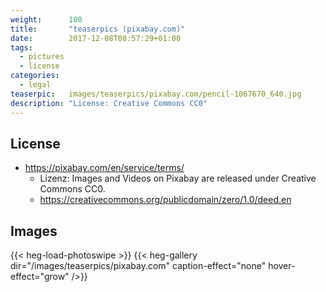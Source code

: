 ```yaml
---
weight:      100
title:       "teaserpics (pixabay.com)"
date:        2017-12-08T08:57:29+01:00
tags:
  - pictures
  - license
categories:
  - legal
teaserpic:   images/teaserpics/pixabay.com/pencil-1067670_640.jpg
description: "License: Creative Commons CC0"
---
```



## License
* https://pixabay.com/en/service/terms/
  * Lizenz: Images and Videos on Pixabay are released under Creative Commons CC0.
  * https://creativecommons.org/publicdomain/zero/1.0/deed.en

## Images
{{< heg-load-photoswipe >}}
{{< heg-gallery dir="/images/teaserpics/pixabay.com" caption-effect="none" hover-effect="grow" />}} 
